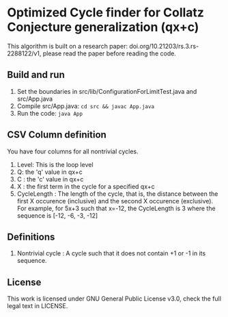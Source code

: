 # Optimized Cycle finder for Collatz Conjecture generalization (qx+c)
This algorithm is built on a research paper: doi.org/10.21203/rs.3.rs-2288122/v1, please read the paper before reading the code.

## Build and run
1. Set the boundaries in src/lib/ConfigurationForLimitTest.java and src/App.java
2. Compile src/App.java: `cd src && javac App.java`
3. Run the code: `java App`

## CSV Column definition
You have four columns for all nontrivial cycles.
1. Level: This is the loop level
2. Q: the 'q' value in qx+c
3. C : the 'c' value in qx+c
4. X : the first term in the cycle for a specified qx+c
5. CycleLength : The length of the cycle, that is, the distance between the first X occurence (inclusive) and the second X occurence (exclusive). For example, for 5x+3 such that x=-12, the CycleLength is 3 where the sequence is [-12, -6, -3, -12]

## Definitions
1. Nontrivial cycle : A cycle such that it does not contain +1 or -1 in its sequence.

## License
This work is licensed under GNU General Public License v3.0, check the full legal text in LICENSE.